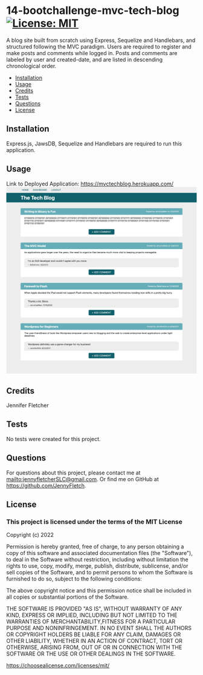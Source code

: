 # 14-bootchallenge-mvc-tech-blog [![License: MIT](https://img.shields.io/badge/License-MIT-yellow.svg)](https://opensource.org/licenses/MIT)
A blog site built from scratch using Express, Sequelize and Handlebars, and structured following the MVC paradigm. Users are required to register and make posts and comments while logged in. Posts and comments are labeled by user and created-date, and are listed in descending chronological order.

* [Installation](#installation)
* [Usage](#usage)
* [Credits](#credits)
* [Tests](#tests)
* [Questions](#questions)
* [License](#license)

## Installation
  
Express.js, JawsDB, Sequelize and Handlebars are required to run this application.

## Usage

Link to Deployed Application: https://mvctechblog.herokuapp.com/
![Alt text](./public/images/screenshot.png?raw=true "Screenshot of the MVC Tech Blog")

## Credits
  
Jennifer Fletcher

## Tests
  
No tests were created for this project.

## Questions
  
For questions about this project, please contact me at <mailto:jennyfletcherSLC@gmail.com>. Or find me on GitHub at <https://github.com/JennyFletch>.

## License
  
### This project is licensed under the terms of the **MIT License**

Copyright (c) 2022

Permission is hereby granted, free of charge, to any person obtaining a copy of this software and associated documentation files (the "Software"), to deal in the Software without restriction, including without limitation the rights to use, copy, modify, merge, publish, distribute, sublicense, and/or sell copies of the Software, and to permit persons to whom the Software is furnished to do so, subject to the following conditions:

The above copyright notice and this permission notice shall be included in all copies or substantial portions of the Software.

THE SOFTWARE IS PROVIDED "AS IS", WITHOUT WARRANTY OF ANY KIND, EXPRESS OR IMPLIED, INCLUDING BUT NOT LIMITED TO THE WARRANTIES OF MERCHANTABILITY,FITNESS FOR A PARTICULAR PURPOSE AND NONINFRINGEMENT. IN NO EVENT SHALL THE AUTHORS OR COPYRIGHT HOLDERS BE LIABLE FOR ANY CLAIM, DAMAGES OR OTHER LIABILITY, WHETHER IN AN ACTION OF CONTRACT, TORT OR OTHERWISE, ARISING FROM, OUT OF OR IN CONNECTION WITH THE SOFTWARE OR THE USE OR OTHER DEALINGS IN THE SOFTWARE.

<https://choosealicense.com/licenses/mit/>
